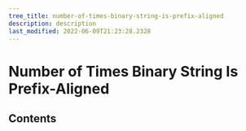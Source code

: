 ```yaml
---
tree_title: number-of-times-binary-string-is-prefix-aligned
description: description
last_modified: 2022-06-09T21:23:28.2328
---
```


# Number of Times Binary String Is Prefix-Aligned

## Contents
